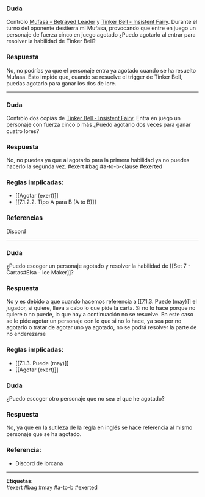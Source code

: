 ### Duda
Controlo [Mufasa - Betrayed Leader](https://dreamborn.ink/es/cards/mufasa/betrayed-leader) y [Tinker Bell - Insistent Fairy](https://dreamborn.ink/es/cards/tinker-bell/insistent-fairy). Durante el turno del oponente destierra mi Mufasa, provocando que entre en juego un personaje de fuerza cinco en juego agotado ¿Puedo agotarlo al entrar para resolver la habilidad de Tinker Bell?
### Respuesta
No, no podrías ya que el personaje entra ya agotado cuando se ha resuelto Mufasa. Esto impide que, cuando se resuelve el trigger de Tinker Bell, puedas agotarlo para ganar los dos de lore.

---
### Duda
Controlo dos copias de [Tinker Bell - Insistent Fairy](https://dreamborn.ink/es/cards/tinker-bell/insistent-fairy). Entra en juego un personaje con fuerza cinco o más ¿Puedo agotarlo dos veces para ganar cuatro lores?
### Respuesta
No, no puedes ya que al agotarlo para la primera habilidad ya no puedes hacerlo la segunda vez.
#exert #bag #a-to-b-clause #exerted
### Reglas implicadas:
- [[Agotar (exert)]]
- [[7.1.2.2. Tipo A para B (A to B)]]

### Referencias
Discord

---

### Duda
¿Puedo escoger un personaje agotado y resolver la habilidad de [[Set 7 - Cartas#Elsa - Ice Maker]]?
### Respuesta
No y es debido a que cuando hacemos referencia a [[7.1.3.  Puede (may)]] el jugador, si quiere, lleva a cabo lo que pide la carta. Si no lo hace porque no quiere o no puede, lo que hay a continuación no se resuelve. En este caso se le pide agotar un personaje con lo que si no lo hace, ya sea por no agotarlo o tratar de agotar uno ya agotado, no se podrá resolver la parte de no enderezarse

### Reglas implicadas:
- [[7.1.3.  Puede (may)]]
- [[Agotar (exert)]]

### Duda
¿Puedo escoger otro personaje que no sea el que he agotado?
### Respuesta
No, ya que en la sutileza de la regla en inglés se hace referencia al mismo personaje que se ha agotado.
### Referencia:
- Discord de lorcana 


---

**Etiquetas:**  
#exert #bag #may #a-to-b #exerted
